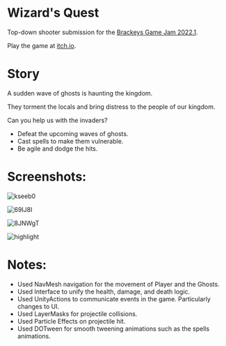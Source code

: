 # Wizard's Quest

Top-down shooter submission for the [Brackeys Game Jam 2022.1](https://itch.io/jam/brackeys-7).

Play the game at [itch.io](https://eon704.itch.io/wizards-quest).

# Story

A sudden wave of ghosts is haunting the kingdom. 

They torment the locals and bring distress to the people of our kingdom.

Can you help us with the invaders?

- Defeat the upcoming waves of ghosts.
- Cast spells to make them vulnerable.
- Be agile and dodge the hits.

# Screenshots:

![kseeb0](https://github.com/eon704/TDS-BrackeysJam/assets/16372290/24cde3e1-8b7b-4056-9245-ad761860888e)

![69IJ8l](https://github.com/eon704/TDS-BrackeysJam/assets/16372290/c90e74f2-716e-403f-bbd6-cb268e537e23)

![8JNWgT](https://github.com/eon704/TDS-BrackeysJam/assets/16372290/831303da-8a60-462f-9144-f9eb47960bf9)

![highlight](https://github.com/eon704/TDS-BrackeysJam/assets/16372290/ff55892f-6ebc-4710-ab38-e63227f2bd59)


# Notes:
- Used NavMesh navigation for the movement of Player and the Ghosts.
- Used Interface to unify the health, damage, and death logic.
- Used UnityActions to communicate events in the game. Particularly changes to UI.
- Used LayerMasks for projectile collisions.
- Used Particle Effects on projectile hit.
- Used DOTween for smooth tweening animations such as the spells animations.
